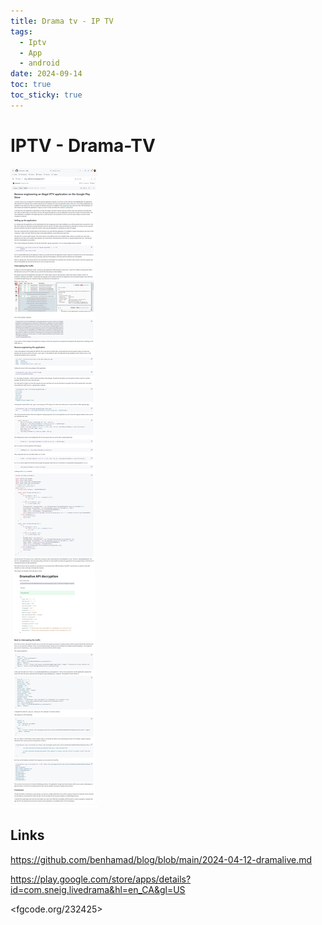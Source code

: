 ```yaml
---
title: Drama tv - IP TV
tags:
  - Iptv
  - App
  - android
date: 2024-09-14
toc: true
toc_sticky: true
---
```

# IPTV - Drama-TV 

![](../_asset/2024-09-14-iptvdramatv_image_1.jpg)
## Links 

<https://github.com/benhamad/blog/blob/main/2024-04-12-dramalive.md>

<https://play.google.com/store/apps/details?id=com.sneig.livedrama&hl=en_CA&gl=US>

<fgcode.org/232425>

